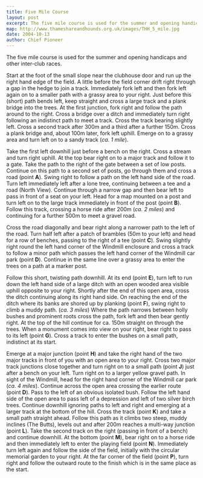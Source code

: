 ```yaml
---
title: Five Mile Course
layout: post
excerpt: The five mile course is used for the summer and opening handicaps and other inter-club races.
map: http://www.thameshareandhounds.org.uk/images/THH_5_mile.jpg
date: 2004-10-13
author: Chief Pioneer
---
```


The five mile course is used for the summer and opening handicaps and other inter-club races.

Start at the foot of the small slope near the clubhouse door and run up the
right hand edge of the field. A little before the field corner drift right through a
gap in the hedge to join a track. Immediately fork left and then fork left again
on to a smaller path with a grassy area to your right. Just before this (short)
path bends left, keep straight and cross a large track and a plank bridge into
the trees. At the first junction, fork right and follow the path around to the
right. Cross a bridge over a ditch and immediately turn right following an
indistinct path to meet a track. Cross the track bearing slightly left.
Cross a second track after 300m and a third after a further 150m. Cross a
plank bridge and, about 100m later, fork left uphill. Emerge on to a grassy
area and turn left on to a sandy track (*ca. 1 mile*).

Take the first left downhill just before a bench on the right. Cross a stream
and turn right uphill. At the top bear right on to a major track and follow it to a
gate. Take the path to the right of the gate between a set of low posts.
Continue on this path to a second set of posts, go through them and cross a
road (point **A**). Swing right to follow a path on the left hand side of the road.
Turn left immediately left after a lone tree, continuing between a tee and a
road (North View). Continue through a narrow gap and then bear left to pass
in front of a seat on your left. Head for a map mounted on a post and turn left
on to the large track immediately in front of the post (point **B**). Follow this
track, crossing a horse ride after 200m (*ca. 2 miles*) and continuing for a
further 500m to meet a gravel road.

Cross the road diagonally and bear right along a narrower path to the left of
the road. Turn half left after a patch of brambles (50m to your left) and head
for a row of benches, passing to the right of a tee (point **C**). Swing slightly
right round the left hand corner of the Windmill enclosure and cross a track to
follow a minor path which passes the left hand corner of the Windmill car park
(point **D**). Continue in the same line over a grassy area to enter the trees on a
path at a marker post.

Follow this short, twisting path downhill. At its end (point **E**), turn left to run
down the left hand side of a large ditch with an open wooded area visible
uphill opposite to your right. Shortly after the end of this open area, cross the
ditch continuing along its right hand side. On reaching the end of the ditch
where its banks are shored up by planking (point **F**), swing right to climb a
muddy path. (*ca. 3 miles*) Where the path narrows between holly bushes and
prominent roots cross the path, fork left and then bear gently right. At the top
of the hill continue for ca. 150m straight on through the trees.
When a monument comes into view on your right, bear right to pass to its left
(point **G**). Cross a track to enter the bushes on a small path, indistinct at its
start. 

Emerge at a major junction (point **H**) and take the right hand of the two major
tracks in front of you with an open area to your right. Cross two major track
junctions close together and turn right on to a small path (point **J**) just after a
bench on your left. Turn right on to a larger yellow gravel path. In sight of the
Windmill, head for the right hand corner of the Windmill car park (*ca. 4 miles*).
Continue across the open area crossing the earlier route (point **D**). Pass to
the left of an obvious isolated bush. Follow the left hand side of the open area
to pass left of a depression and left of two silver birch trees. Continue downhill
ignoring paths to left and right and emerging at a larger track at the bottom of
the hill. Cross the track (point **K**) and take a small path straight ahead.
Follow this path as it climbs two steep, muddy inclines (The Butts), levels out
and after 200m reaches a multi-way junction (point **L**). Take the second track
on the right (passing in front of a bench) and continue downhill. At the bottom
(point **M**), bear right on to a horse ride and then immediately left to enter the
playing field (point **N**). Immediately turn left again and follow the side of the
field, initially with the circular memorial garden to your right. At the far corner
of the field (point **P**), turn right and follow the outward route to the finish which
is in the same place as the start. 

